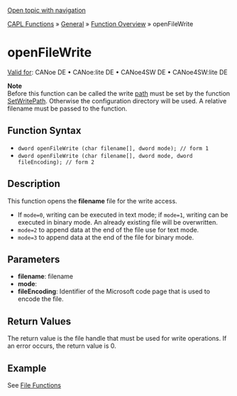 [Open topic with navigation](../../../../../CANoeDEFamily.htm#Topics/CAPLFunctions/Other/Functions/CAPLfunctionOpenFileWrite.md)

[CAPL Functions](../../CAPLfunctions.md) » [General](../CAPLGeneralStartPage.md) » [Function Overview](../CAPLfunctionsGeneralOverview.md) » openFileWrite

# openFileWrite

[Valid for](../../../Shared/FeatureAvailability.md): CANoe DE • CANoe:lite DE • CANoe4SW DE • CANoe4SW:lite DE

**Note**  
Before this function can be called the write [path](../CAPLfunctionsFileSearchProcedure.md) must be set by the function [SetWritePath](CAPLfunctionSetWritePath.md). Otherwise the configuration directory will be used. A relative filename must be passed to the function.

## Function Syntax

- `dword openFileWrite (char filename[], dword mode); // form 1`
- `dword openFileWrite (char filename[], dword mode, dword fileEncoding); // form 2`

## Description

This function opens the **filename** file for the write access.

- If `mode=0`, writing can be executed in text mode; if `mode=1`, writing can be executed in binary mode. An already existing file will be overwritten.
- `mode=2` to append data at the end of the file use for text mode.
- `mode=3` to append data at the end of the file for binary mode.

## Parameters

- **filename**: filename
- **mode**:
- **fileEncoding**: Identifier of the Microsoft code page that is used to encode the file.

## Return Values

The return value is the file handle that must be used for write operations. If an error occurs, the return value is 0.

## Example

See [File Functions](CAPLfunctionsExapmleFileFunctions.md)
